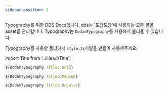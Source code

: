 ```yaml
---
sidebar-position: 3
---
```


Typography를 위한 DDS Docs입니다. dds는 '도담도담'에 사용되는 모든 글꼴 asset을 관리합니다. Typography는 `DodamTypography`를 사용해서 불러올 수 있습니다.

Typography를 사용할 폴더에서 `style.ts`파일을 만들어 사용해주세요.

import Title from '../Head/Title';

<Title type="Title3" size="Bold">Title3 Bold</Title>

```ts title"style.ts"
${DodamTypography.Title3.Bold}
```

<Title type="Title3" size="Medium">Title3 Medium</Title>

```ts title"style.ts"
${DodamTypography.Title3.Medium}
```

<Title type="Title3" size="Regular">Title3 Regular</Title>

```ts title"style.ts"
${DodamTypography.Title3.Regular}
```
